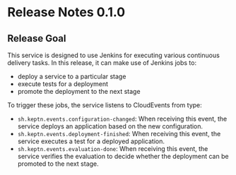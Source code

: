 # Release Notes 0.1.0

## Release Goal

This service is designed to use Jenkins for executing various continuous delivery tasks. In this release, it can make use of Jenkins jobs to:
* deploy a service to a particular stage
* execute tests for a deployment
* promote the deployment to the next stage

To trigger these jobs, the service listens to CloudEvents from type:
* `sh.keptn.events.configuration-changed`: When receiving this event, the service deploys an application based on the new configuration.
* `sh.keptn.events.deployment-finished`: When receiving this event, the service executes a test for a deployed application.
* `sh.keptn.events.evaluation-done`: When receiving this event, the service verifies the evaluation to decide whether the deployment can be promoted to the next stage.
